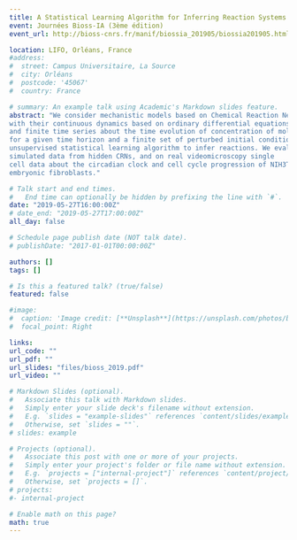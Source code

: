 ```yaml
---
title: A Statistical Learning Algorithm for Inferring Reaction Systems from Time Series Data
event: Journées Bioss-IA (3ème édition)
event_url: http://bioss-cnrs.fr/manif/biossia_201905/biossia201905.html

location: LIFO, Orléans, France
#address:
#  street: Campus Universitaire, La Source
#  city: Orléans
#  postcode: '45067'
#  country: France

# summary: An example talk using Academic's Markdown slides feature.
abstract: "We consider mechanistic models based on Chemical Reaction Networks (CRN)
with their continuous dynamics based on ordinary differential equations,
and finite time series about the time evolution of concentration of molecular species
for a given time horizon and a finite set of perturbed initial conditions. We present a greedy heuristics
unsupervised statistical learning algorithm to infer reactions. We evaluate this algorithm both on
simulated data from hidden CRNs, and on real videomicroscopy single
cell data about the circadian clock and cell cycle progression of NIH3T3
embryonic fibroblasts."

# Talk start and end times.
#   End time can optionally be hidden by prefixing the line with `#`.
date: "2019-05-27T16:00:00Z"
# date_end: "2019-05-27T17:00:00Z"
all_day: false

# Schedule page publish date (NOT talk date).
# publishDate: "2017-01-01T00:00:00Z"

authors: []
tags: []

# Is this a featured talk? (true/false)
featured: false

#image:
#  caption: 'Image credit: [**Unsplash**](https://unsplash.com/photos/bzdhc5b3Bxs)'
#  focal_point: Right

links:
url_code: ""
url_pdf: ""
url_slides: "files/bioss_2019.pdf"
url_video: ""

# Markdown Slides (optional).
#   Associate this talk with Markdown slides.
#   Simply enter your slide deck's filename without extension.
#   E.g. `slides = "example-slides"` references `content/slides/example-slides.md`.
#   Otherwise, set `slides = ""`.
# slides: example

# Projects (optional).
#   Associate this post with one or more of your projects.
#   Simply enter your project's folder or file name without extension.
#   E.g. `projects = ["internal-project"]` references `content/project/deep-learning/index.md`.
#   Otherwise, set `projects = []`.
# projects:
#- internal-project

# Enable math on this page?
math: true
---
```

